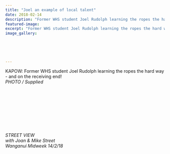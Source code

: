 ```yaml
---
title: "Joel an example of local talent"
date: 2018-02-14
description: "Former WHS student Joel Rudolph learning the ropes the hard way - and on the receiving end!"
featured-image: 
excerpt: "Former WHS student Joel Rudolph learning the ropes the hard way - and on the receiving end!"
image_gallery:
    
    
    
    
    
---
```


<p>KAPOW: Former WHS student Joel Rudolph learning the ropes the hard way - and on the receiving end!<br /><em>PHOTO / Supplied</em></p>
<p>&nbsp;</p>
<p>&nbsp;</p>
<p>&nbsp;&nbsp;</p>
<p>&nbsp;</p>
<p><img src=http://c1940652.r52.cf0.rackcdn.com/5a862813b8d39a42a4000746/Joel-Rudolf-midweek-writupe-14-feb.jpg alt="" /></p>
<p><em>STREET VIEW</em><br /><em>with Joan &amp; Mike Street</em><br /><em>Wanganui Midweek 14/2/18</em></p>

